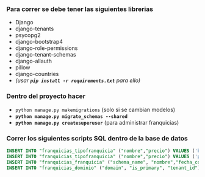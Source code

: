 ### Para correr se debe tener las siguientes librerias
- Django
- django-tenants
- psycopg2
- django-bootstrap4
- django-role-permissions
- django-tenant-schemas
- django-allauth
- pillow
- django-countries
- *(usar **`pip install -r requirements.txt`** para ello)*

### Dentro del proyecto hacer
- `python manage.py makemigrations` (solo si se cambian modelos)
- **`python manage.py migrate_schemas --shared`**
- **`python manage.py createsuperuser`** (para administrar franquicias)

### Correr los siguientes scripts SQL dentro de la base de datos
```SQL
INSERT INTO "franquicias_tipofranquicia" ("nombre","precio") VALUES ('basico',79);
INSERT INTO "franquicias_tipofranquicia" ("nombre","precio") VALUES ('premium',135);
INSERT INTO "franquicias_franquicia" ("schema_name", "nombre","fecha_corte","configuracion","media","tipo_id") VALUES ('public', 'public',CURRENT_DATE,'{"colorprimario":"#1D1D1D","colorsecundario":"#E9951F", "tamanioletra":100}','media/logos-franquicias/1_logo_default.png',1);
INSERT INTO "franquicias_dominio" ("domain", "is_primary", "tenant_id") VALUES ('localhost', true, 1);
```